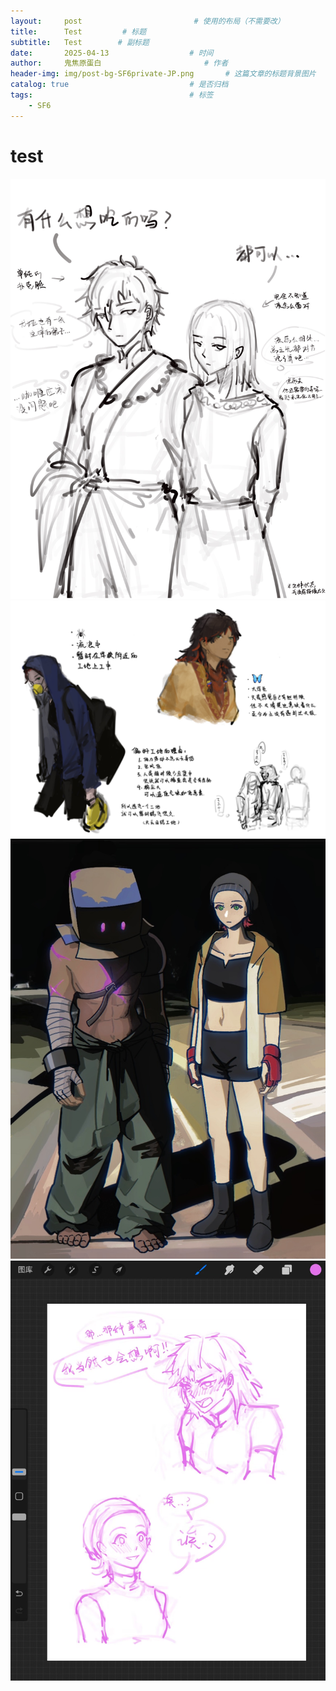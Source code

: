 ```yaml
---
layout:     post                         # 使用的布局（不需要改）
title:      Test         # 标题 
subtitle:   Test        # 副标题
date:       2025-04-13 				    # 时间
author:     鬼焦原蛋白 					    # 作者
header-img: img/post-bg-SF6private-JP.png 	    # 这篇文章的标题背景图片
catalog: true 						    # 是否归档
tags:								    # 标签
    - SF6
---
```


# test

![回归之后](https://github.com/kogaCHNH2COOH/kogaCHNH2COOH.github.io/blob/master/img/test-250513-1.JPG)
![蝶舞人设](https://github.com/kogaCHNH2COOH/kogaCHNH2COOH.github.io/blob/master/img/test-250513-2.JPG)
![meme](https://github.com/kogaCHNH2COOH/kogaCHNH2COOH.github.io/blob/master/img/test-250513-3.JPG)
![纯情哨向](https://github.com/kogaCHNH2COOH/kogaCHNH2COOH.github.io/blob/master/img/test-250513-4.jpg)


